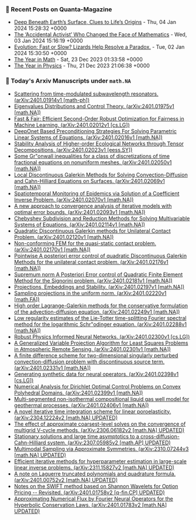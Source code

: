 ### 📝 Recent Posts on Quanta-Magazine
<!-- quanta starts -->
* <a href="https://www.quantamagazine.org/deep-beneath-earths-surface-clues-to-lifes-origins-20240104/">Deep Beneath Earth’s Surface, Clues to Life’s Origins</a> - Thu, 04 Jan 2024 15:28:32 +0000
* <a href="https://www.quantamagazine.org/the-accidental-activist-who-changed-the-face-of-mathematics-20240103/">The ‘Accidental Activist’ Who Changed the Face of Mathematics</a> - Wed, 03 Jan 2024 15:16:19 +0000
* <a href="https://www.quantamagazine.org/evolution-fast-or-slow-lizards-help-resolve-a-paradox-20240102/">Evolution: Fast or Slow? Lizards Help Resolve a Paradox.</a> - Tue, 02 Jan 2024 15:30:50 +0000
* <a href="https://www.quantamagazine.org/the-biggest-discoveries-in-math-in-2023-20231222/">The Year in Math</a> - Sat, 23 Dec 2023 01:33:58 +0000
* <a href="https://www.quantamagazine.org/the-biggest-discoveries-in-physics-in-2023-20231221/">The Year in Physics</a> - Thu, 21 Dec 2023 21:06:38 +0000
<!-- quanta ends -->
### 📝 Today's Arxiv Manuscripts under ``math.NA``
<!-- arxiv-math-na starts -->
* <a href="http://arxiv.org/abs/2401.01914">Scattering from time-modulated subwavelength resonators. (arXiv:2401.01914v1 [math-ph])</a>
* <a href="http://arxiv.org/abs/2401.01975">Eigenvalues Distributions and Control Theory. (arXiv:2401.01975v1 [math.NA])</a>
* <a href="http://arxiv.org/abs/2401.02012">Fast & Fair: Efficient Second-Order Robust Optimization for Fairness in Machine Learning. (arXiv:2401.02012v1 [cs.LG])</a>
* <a href="http://arxiv.org/abs/2401.02016">DeepOnet Based Preconditioning Strategies For Solving Parametric Linear Systems of Equations. (arXiv:2401.02016v1 [math.NA])</a>
* <a href="http://arxiv.org/abs/2401.02023">Stability Analysis of Higher-order Ecological Networks through Tensor Decompositions. (arXiv:2401.02023v1 [eess.SY])</a>
* <a href="http://arxiv.org/abs/2401.02050">Some Gr"onwall inequalities for a class of discretizations of time fractional equations on nonuniform meshes. (arXiv:2401.02050v1 [math.NA])</a>
* <a href="http://arxiv.org/abs/2401.02069">Local Discontinuous Galerkin Methods for Solving Convection-Diffusion and Cahn-Hilliard Equations on Surfaces. (arXiv:2401.02069v1 [math.NA])</a>
* <a href="http://arxiv.org/abs/2401.02070">Spatiotemporal Monitoring of Epidemics via Solution of a Coefficient Inverse Problem. (arXiv:2401.02070v1 [math.NA])</a>
* <a href="http://arxiv.org/abs/2401.02093">A new approach to convergence analysis of iterative models with optimal error bounds. (arXiv:2401.02093v1 [math.NA])</a>
* <a href="http://arxiv.org/abs/2401.02114">Chebyshev Subdivision and Reduction Methods for Solving Multivariable Systems of Equations. (arXiv:2401.02114v1 [math.NA])</a>
* <a href="http://arxiv.org/abs/2401.02120">Quadratic Discontinuous Galerkin methods for Unilateral Contact Problem. (arXiv:2401.02120v1 [math.NA])</a>
* <a href="http://arxiv.org/abs/2401.02170">Non-conforming FEM for the quasi-static contact problem. (arXiv:2401.02170v1 [math.NA])</a>
* <a href="http://arxiv.org/abs/2401.02176">Pointwise A posteriori error control of quadratic Discontinuous Galerkin Methods for the unilateral contact problem. (arXiv:2401.02176v1 [math.NA])</a>
* <a href="http://arxiv.org/abs/2401.02181">Supremum norm A Posteriori Error control of Quadratic Finite Element Method for the Signorini problem. (arXiv:2401.02181v1 [math.NA])</a>
* <a href="http://arxiv.org/abs/2401.02197">Projections, Embeddings and Stability. (arXiv:2401.02197v1 [math.NA])</a>
* <a href="http://arxiv.org/abs/2401.02220">Sampling projections in the uniform norm. (arXiv:2401.02220v1 [math.FA])</a>
* <a href="http://arxiv.org/abs/2401.02249">High order Lagrange-Galerkin methods for the conservative formulation of the advection-diffusion equation. (arXiv:2401.02249v1 [math.NA])</a>
* <a href="http://arxiv.org/abs/2401.02288">Low regularity estimates of the Lie-Totter time-splitting Fourier spectral method for the logarithmic Schr"odinger equation. (arXiv:2401.02288v1 [math.NA])</a>
* <a href="http://arxiv.org/abs/2401.02300">Robust Physics Informed Neural Networks. (arXiv:2401.02300v1 [cs.LG])</a>
* <a href="http://arxiv.org/abs/2401.02301">A Generalized Variable Projection Algorithm for Least Squares Problems in Atmospheric Remote Sensing. (arXiv:2401.02301v1 [math.NA])</a>
* <a href="http://arxiv.org/abs/2401.02331">A finite difference scheme for two-dimensional singularly perturbed convection-diffusion problem with discontinuous source term. (arXiv:2401.02331v1 [math.NA])</a>
* <a href="http://arxiv.org/abs/2401.02398">Generating synthetic data for neural operators. (arXiv:2401.02398v1 [cs.LG])</a>
* <a href="http://arxiv.org/abs/2401.02399">Numerical Analysis for Dirichlet Optimal Control Problems on Convex Polyhedral Domains. (arXiv:2401.02399v1 [math.NA])</a>
* <a href="http://arxiv.org/abs/2401.02406">Multi-segmented non-isothermal compositional liquid gas well model for geothermal processes. (arXiv:2401.02406v1 [math.NA])</a>
* <a href="http://arxiv.org/abs/2304.12224">A novel iterative time integration scheme for linear poroelasticity. (arXiv:2304.12224v2 [math.NA] UPDATED)</a>
* <a href="http://arxiv.org/abs/2306.06182">The effect of approximate coarsest-level solves on the convergence of multigrid V-cycle methods. (arXiv:2306.06182v2 [math.NA] UPDATED)</a>
* <a href="http://arxiv.org/abs/2307.05985">Stationary solutions and large time asymptotics to a cross-diffusion-Cahn-Hilliard system. (arXiv:2307.05985v2 [math.AP] UPDATED)</a>
* <a href="http://arxiv.org/abs/2310.07244">Multimodal Sampling via Approximate Symmetries. (arXiv:2310.07244v3 [math.NA] UPDATED)</a>
* <a href="http://arxiv.org/abs/2311.15827">Efficient iterative methods for hyperparameter estimation in large-scale linear inverse problems. (arXiv:2311.15827v2 [math.NA] UPDATED)</a>
* <a href="http://arxiv.org/abs/2401.00752">A note on Laguerre truncated polynomials and quadrature formula. (arXiv:2401.00752v2 [math.NA] UPDATED)</a>
* <a href="http://arxiv.org/abs/2401.01758">Notes on the SWIFT method based on Shannon Wavelets for Option Pricing -- Revisited. (arXiv:2401.01758v2 [q-fin.CP] UPDATED)</a>
* <a href="http://arxiv.org/abs/2401.01783">Approximating Numerical Flux by Fourier Neural Operators for the Hyperbolic Conservation Laws. (arXiv:2401.01783v2 [math.NA] UPDATED)</a>
<!-- arxiv-math-na ends -->
